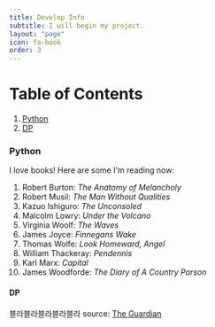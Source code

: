 ```yaml
---
title: Develop Info
subtitle: I will begin my project.
layout: "page"
icon: fa-book
order: 3
---
```


# Table of Contents

1. [Python](#Python)
2. [DP](#DP)



### Python
I love books! Here are some I'm reading now:


1. Robert Burton: *The Anatomy of Melancholy*
2. Robert Musil: *The Man Without Qualities*
3. Kazuo Ishiguro: *The Unconsoled*
4. Malcolm Lowry: *Under the Volcano*
5. Virginia Woolf: *The Waves*
6. James Joyce: *Finnegans Wake*
7. Thomas Wolfe: *Look Homeward, Angel*
8. William Thackeray: *Pendennis*
9. Karl Marx: *Capital*
10. James Woodforde: *The Diary of A Country Parson*



#### DP
블라블라블라블라블라
source: [The Guardian](https://www.theguardian.com/books/booksblog/2011/jan/04/best-boring-books)